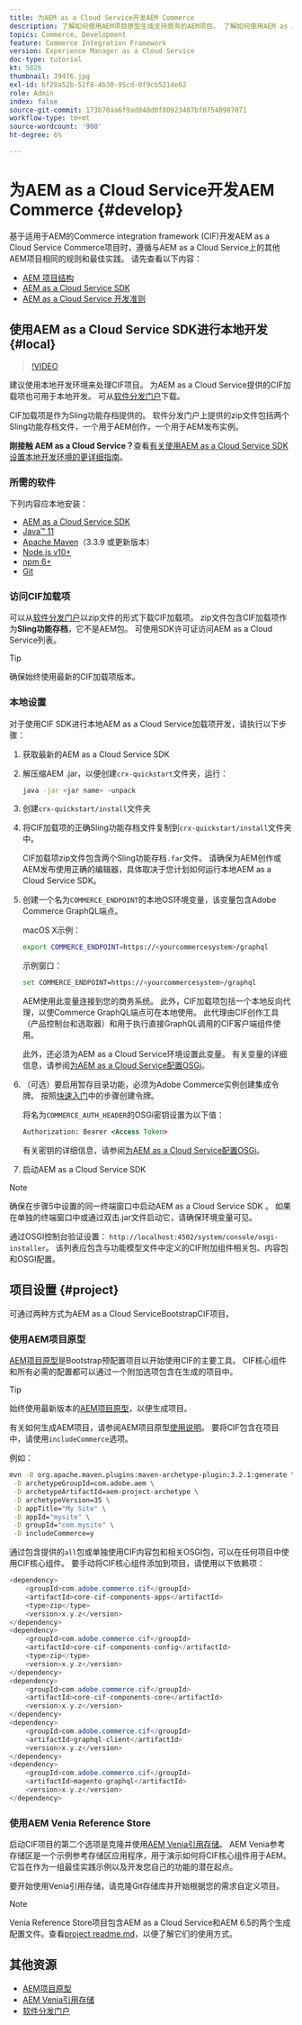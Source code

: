 ```yaml
---
title: 为AEM as a Cloud Service开发AEM Commerce
description: 了解如何使用AEM项目原型生成支持商务的AEM项目。 了解如何使用AEM as a Cloud Service SDK构建项目并将项目部署到本地开发环境。
topics: Commerce, Development
feature: Commerce Integration Framework
version: Experience Manager as a Cloud Service
doc-type: tutorial
kt: 5826
thumbnail: 39476.jpg
exl-id: 6f28a52b-52f8-4b30-95cd-0f9cb521de62
role: Admin
index: false
source-git-commit: 173b70aa6f9ad848d0f80923407bf07540987071
workflow-type: tm+mt
source-wordcount: '908'
ht-degree: 6%

---
```


# 为AEM as a Cloud Service开发AEM Commerce {#develop}

基于适用于AEM的Commerce integration framework (CIF)开发AEM as a Cloud Service Commerce项目时，遵循与AEM as a Cloud Service上的其他AEM项目相同的规则和最佳实践。 请先查看以下内容：

- [AEM 项目结构](https://experienceleague.adobe.com/docs/experience-manager-cloud-service/content/implementing/developing/aem-project-content-package-structure.html?lang=zh-Hans)
- [AEM as a Cloud Service SDK](https://experienceleague.adobe.com/docs/experience-manager-cloud-service/content/implementing/developing/aem-as-a-cloud-service-sdk.html?lang=zh-Hans)
- [AEM as a Cloud Service 开发准则](https://experienceleague.adobe.com/docs/experience-manager-cloud-service/content/implementing/developing/development-guidelines.html?lang=zh-Hans)

## 使用AEM as a Cloud Service SDK进行本地开发 {#local}

>[!VIDEO](https://video.tv.adobe.com/v/39476/?quality=12&learn=on)

建议使用本地开发环境来处理CIF项目。 为AEM as a Cloud Service提供的CIF加载项也可用于本地开发。 可从[软件分发门户](https://experience.adobe.com/#/downloads/content/software-distribution/en/aemcloud.html)下载。

CIF加载项是作为Sling功能存档提供的。 软件分发门户上提供的zip文件包括两个Sling功能存档文件，一个用于AEM创作，一个用于AEM发布实例。

**刚接触 AEM as a Cloud Service？**&#x200B;查看[有关使用AEM as a Cloud Service SDK设置本地开发环境的更详细指南](https://experienceleague.adobe.com/docs/experience-manager-learn/cloud-service/local-development-environment-set-up/overview.html?lang=zh-Hans)。

### 所需的软件

下列内容应本地安装：

- [AEM as a Cloud Service SDK](https://experienceleague.adobe.com/docs/experience-manager-learn/cloud-service/local-development-environment-set-up/aem-runtime.html?lang=zh-Hans#download-the-aem-as-a-cloud-service-sdk)
- [Java™ 11](https://downloads.experiencecloud.adobe.com/content/software-distribution/en/general.html)
- [Apache Maven](https://maven.apache.org/)（3.3.9 或更新版本）
- [Node.js v10+](https://nodejs.org/en)
- [npm 6+](https://www.npmjs.com/)
- [Git](https://git-scm.com/)

### 访问CIF加载项

可以从[软件分发门户](https://experience.adobe.com/#/downloads/content/software-distribution/en/aemcloud.html)以zip文件的形式下载CIF加载项。 zip文件包含CIF加载项作为&#x200B;**Sling功能存档**，它不是AEM包。 可使用SDK许可证访问AEM as a Cloud Service列表。

>[!TIP]
>
>确保始终使用最新的CIF加载项版本。

### 本地设置

对于使用CIF SDK进行本地AEM as a Cloud Service加载项开发，请执行以下步骤：

1. 获取最新的AEM as a Cloud Service SDK
1. 解压缩AEM .jar，以便创建`crx-quickstart`文件夹，运行：

   ```bash
   java -jar <jar name> -unpack
   ```

1. 创建`crx-quickstart/install`文件夹
1. 将CIF加载项的正确Sling功能存档文件复制到`crx-quickstart/install`文件夹中。

   CIF加载项zip文件包含两个Sling功能存档`.far`文件。 请确保为AEM创作或AEM发布使用正确的编辑器，具体取决于您计划如何运行本地AEM as a Cloud Service SDK。

1. 创建一个名为`COMMERCE_ENDPOINT`的本地OS环境变量，该变量包含Adobe Commerce GraphQL端点。

   macOS X示例：

   ```bash
   export COMMERCE_ENDPOINT=https://<yourcommercesystem>/graphql
   ```

   示例窗口：

   ```bash
   set COMMERCE_ENDPOINT=https://<yourcommercesystem>/graphql
   ```

   AEM使用此变量连接到您的商务系统。 此外，CIF加载项包括一个本地反向代理，以使Commerce GraphQL端点可在本地使用。 此代理由CIF创作工具（产品控制台和选取器）和用于执行直接GraphQL调用的CIF客户端组件使用。

   此外，还必须为AEM as a Cloud Service环境设置此变量。 有关变量的详细信息，请参阅[为AEM as a Cloud Service配置OSGi](https://experienceleague.adobe.com/docs/experience-manager-cloud-service/content/implementing/deploying/configuring-osgi.html?lang=zh-Hans#local-development)。

1. （可选）要启用暂存目录功能，必须为Adobe Commerce实例创建集成令牌。 按照[快速入门](./getting-started.md#staging)中的步骤创建令牌。

   将名为`COMMERCE_AUTH_HEADER`的OSGi密钥设置为以下值：

   ```xml
   Authorization: Bearer <Access Token>
   ```

   有关密钥的详细信息，请参阅[为AEM as a Cloud Service配置OSGi](https://experienceleague.adobe.com/docs/experience-manager-cloud-service/content/implementing/deploying/configuring-osgi.html?lang=zh-Hans#local-development)。

1. 启动AEM as a Cloud Service SDK

>[!NOTE]
>
>确保在步骤5中设置的同一终端窗口中启动AEM as a Cloud Service SDK 。 如果在单独的终端窗口中或通过双击.jar文件启动它，请确保环境变量可见。

通过OSGI控制台验证设置： `http://localhost:4502/system/console/osgi-installer`。 该列表应包含与功能模型文件中定义的CIF附加组件相关包、内容包和OSGI配置。

## 项目设置 {#project}

可通过两种方式为AEM as a Cloud ServiceBootstrapCIF项目。

### 使用AEM项目原型

[AEM项目原型](https://github.com/adobe/aem-project-archetype)是Bootstrap预配置项目以开始使用CIF的主要工具。 CIF核心组件和所有必需的配置都可以通过一个附加选项包含在生成的项目中。

>[!TIP]
>
>始终使用最新版本的[AEM项目原型](https://github.com/adobe/aem-project-archetype/releases)，以便生成项目。

有关如何生成AEM项目，请参阅AEM项目原型[使用说明](https://github.com/adobe/aem-project-archetype#usage)。 要将CIF包含在项目中，请使用`includeCommerce`选项。

例如：

```bash
mvn -B org.apache.maven.plugins:maven-archetype-plugin:3.2.1:generate \
 -D archetypeGroupId=com.adobe.aem \
 -D archetypeArtifactId=aem-project-archetype \
 -D archetypeVersion=35 \
 -D appTitle="My Site" \
 -D appId="mysite" \
 -D groupId="com.mysite" \
 -D includeCommerce=y
```

通过包含提供的`all`包或单独使用CIF内容包和相关OSGI包，可以在任何项目中使用CIF核心组件。 要手动将CIF核心组件添加到项目，请使用以下依赖项：

```java
<dependency>
    <groupId>com.adobe.commerce.cif</groupId>
    <artifactId>core-cif-components-apps</artifactId>
    <type>zip</type>
    <version>x.y.z</version>
</dependency>
<dependency>
    <groupId>com.adobe.commerce.cif</groupId>
    <artifactId>core-cif-components-config</artifactId>
    <type>zip</type>
    <version>x.y.z</version>
</dependency>
<dependency>
    <groupId>com.adobe.commerce.cif</groupId>
    <artifactId>core-cif-components-core</artifactId>
    <version>x.y.z</version>
</dependency>
<dependency>
    <groupId>com.adobe.commerce.cif</groupId>
    <artifactId>graphql-client</artifactId>
    <version>x.y.z</version>
</dependency>
<dependency>
    <groupId>com.adobe.commerce.cif</groupId>
    <artifactId>magento-graphql</artifactId>
    <version>x.y.z</version>
</dependency>
```

### 使用AEM Venia Reference Store

启动CIF项目的第二个选项是克隆并使用[AEM Venia引用存储](https://github.com/adobe/aem-cif-guides-venia)。 AEM Venia参考存储区是一个示例参考存储区应用程序，用于演示如何将CIF核心组件用于AEM。 它旨在作为一组最佳实践示例以及开发您自己的功能的潜在起点。

要开始使用Venia引用存储，请克隆Git存储库并开始根据您的需求自定义项目。

>[!NOTE]
>
>Venia Reference Store项目包含AEM as a Cloud Service和AEM 6.5的两个生成配置文件。查看[project readme.md](https://github.com/adobe/aem-cif-guides-venia/blob/main/README.md)，以便了解它们的使用方式。

## 其他资源

- [AEM项目原型](https://github.com/adobe/aem-project-archetype)
- [AEM Venia引用存储](https://github.com/adobe/aem-cif-guides-venia)
- [软件分发门户](https://experience.adobe.com/#/downloads/content/software-distribution/en/aemcloud.html)
